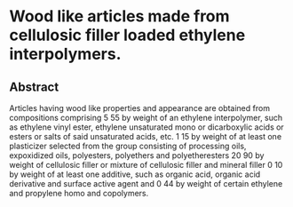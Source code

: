 # Wood like articles made from cellulosic filler loaded ethylene interpolymers.

## Abstract
Articles having wood like properties and appearance are obtained from compositions comprising 5 55 by weight of an ethylene interpolymer, such as ethylene vinyl ester, ethylene unsaturated mono or dicarboxylic acids or esters or salts of said unsaturated acids, etc. 1 15 by weight of at least one plasticizer selected from the group consisting of processing oils, expoxidized oils, polyesters, polyethers and polyetheresters 20 90 by weight of cellulosic filler or mixture of cellulosic filler and mineral filler 0 10 by weight of at least one additive, such as organic acid, organic acid derivative and surface active agent and 0 44 by weight of certain ethylene and propylene homo and copolymers.